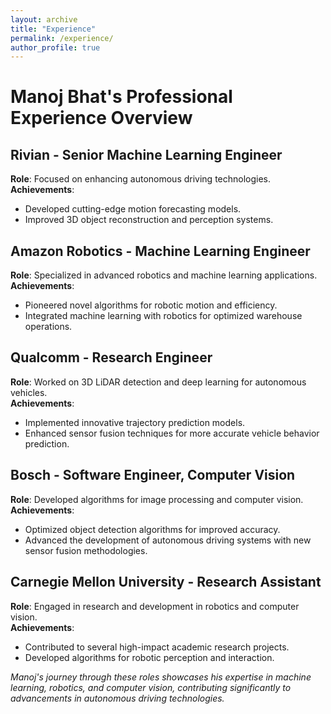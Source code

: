 ```yaml
---
layout: archive
title: "Experience"
permalink: /experience/
author_profile: true
---
```


# Manoj Bhat's Professional Experience Overview

## Rivian - Senior Machine Learning Engineer
**Role**: Focused on enhancing autonomous driving technologies.  
**Achievements**: 
- Developed cutting-edge motion forecasting models.
- Improved 3D object reconstruction and perception systems.

## Amazon Robotics - Machine Learning Engineer
**Role**: Specialized in advanced robotics and machine learning applications.  
**Achievements**:
- Pioneered novel algorithms for robotic motion and efficiency.
- Integrated machine learning with robotics for optimized warehouse operations.

## Qualcomm - Research Engineer
**Role**: Worked on 3D LiDAR detection and deep learning for autonomous vehicles.  
**Achievements**:
- Implemented innovative trajectory prediction models.
- Enhanced sensor fusion techniques for more accurate vehicle behavior prediction.

## Bosch - Software Engineer, Computer Vision
**Role**: Developed algorithms for image processing and computer vision.  
**Achievements**:
- Optimized object detection algorithms for improved accuracy.
- Advanced the development of autonomous driving systems with new sensor fusion methodologies.

## Carnegie Mellon University - Research Assistant
**Role**: Engaged in research and development in robotics and computer vision.  
**Achievements**:
- Contributed to several high-impact academic research projects.
- Developed algorithms for robotic perception and interaction.

_Manoj's journey through these roles showcases his expertise in machine learning, robotics, and computer vision, contributing significantly to advancements in autonomous driving technologies._
